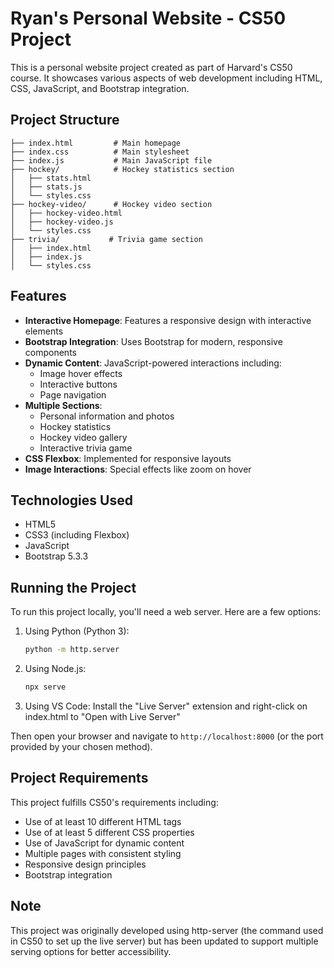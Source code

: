 # Ryan's Personal Website - CS50 Project

This is a personal website project created as part of Harvard's CS50 course. It showcases various aspects of web development including HTML, CSS, JavaScript, and Bootstrap integration.

## Project Structure

```
├── index.html         # Main homepage
├── index.css          # Main stylesheet
├── index.js           # Main JavaScript file
├── hockey/            # Hockey statistics section
│   ├── stats.html
│   ├── stats.js
│   └── styles.css
├── hockey-video/      # Hockey video section
│   ├── hockey-video.html
│   ├── hockey-video.js
│   └── styles.css
├── trivia/           # Trivia game section
│   ├── index.html
│   ├── index.js
│   └── styles.css
```

## Features

- **Interactive Homepage**: Features a responsive design with interactive elements
- **Bootstrap Integration**: Uses Bootstrap for modern, responsive components
- **Dynamic Content**: JavaScript-powered interactions including:
  - Image hover effects
  - Interactive buttons
  - Page navigation
- **Multiple Sections**:
  - Personal information and photos
  - Hockey statistics
  - Hockey video gallery
  - Interactive trivia game
- **CSS Flexbox**: Implemented for responsive layouts
- **Image Interactions**: Special effects like zoom on hover

## Technologies Used

- HTML5
- CSS3 (including Flexbox)
- JavaScript
- Bootstrap 5.3.3

## Running the Project

To run this project locally, you'll need a web server. Here are a few options:

1. Using Python (Python 3):
   ```bash
   python -m http.server
   ```

2. Using Node.js:
   ```bash
   npx serve
   ```

3. Using VS Code:
   Install the "Live Server" extension and right-click on index.html to "Open with Live Server"

Then open your browser and navigate to `http://localhost:8000` (or the port provided by your chosen method).

## Project Requirements

This project fulfills CS50's requirements including:

- Use of at least 10 different HTML tags
- Use of at least 5 different CSS properties
- Use of JavaScript for dynamic content
- Multiple pages with consistent styling
- Responsive design principles
- Bootstrap integration

## Note

This project was originally developed using http-server (the command used in CS50 to set up the live server) but has been updated to support multiple serving options for better accessibility.
